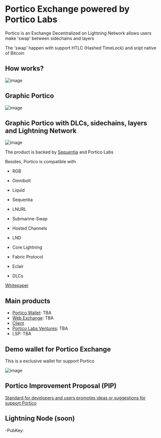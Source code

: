 # Portico Exchange powered by Portico Labs

Portico  is an Exchange Decentralized on Lightning Network allows users make 'swap' between sidechains and layers

The 'swap' happen with support HTLC (Hashed TimeLock) and sript native of Bitcoin

## How works?

![image](https://user-images.githubusercontent.com/83122757/205439784-e32b2c34-1e2d-42cf-9086-214db57e38b1.png)

## Graphic Portico

![image](https://user-images.githubusercontent.com/83122757/205439769-b05d8c78-960c-4366-8c87-e6e71599967f.png)

## Graphic Portico with DLCs, sidechains, layers and Lightning Network

![image](https://user-images.githubusercontent.com/83122757/205443627-decb884e-e9d6-4c24-8417-cda76e198610.png)

The product is backed by [Sequentia](https://github.com/SequentiaSEQ) and Portico Labs

Besides, Portico is compatible with 

- RGB

- Omnibolt

- Liquid

- Sequentia

- LNURL

- Submarine-Swap

- Hosted Channels

- LND

- Core Lightning

- Fabric Protocol

- Eclair

- DLCs 

[Whitepaper](https://arealayer.gitbook.io/portico-exchange/)

## Main products 

- [Portico Wallet](https://github.com/PorticoExchange/Portico-Wallet): TBA
- [Web Exchange](https://github.com/PorticoExchange/Portico-Frontend): TBA
- [Client](https://github.com/PorticoExchange/PorticoExchange-Core-Client)
- [Portico Labs Ventures](https://venture.angellist.com/portico-labs-vc/syndicate): TBA
- LSP: TBA

## Demo wallet for Portico Exchange

This is a exclusive wallet for support Portico

![image](https://user-images.githubusercontent.com/83122757/228824638-b0181905-0e79-4cad-a98c-90827c3b6509.png)

## Portico Improvement Proposal (PIP)

[Standard for developers and users promotes ideas or suggestions for support Portico](https://github.com/PorticoExchange/PIP)

## Lightning Node (soon)

-PubKey:
